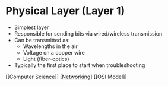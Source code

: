 # Physical Layer (Layer 1)

- Simplest layer
- Responsible for sending bits via wired/wireless transmission
- Can be transmitted as:
  - Wavelengths in the air
  - Voltage on a copper wire
  - Light (fiber-optics)
- Typically the first place to start when troubleshooting

[[Computer Science]] [[Networking]] [[OSI Model]]

[//begin]: # "Autogenerated link references for markdown compatibility"
[computer-science]: computer-science "Computer Science"
[networking]: networking "Networking"
[osi-model]: osi-model "OSI Model"
[//end]: # "Autogenerated link references"
